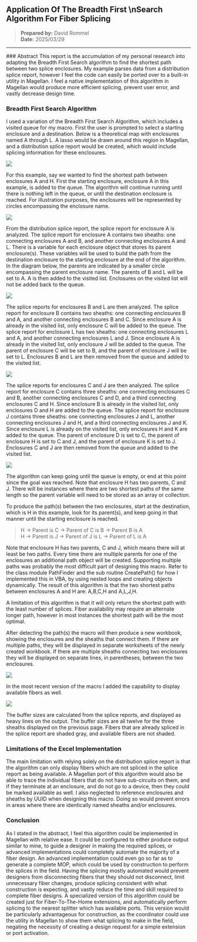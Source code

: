 ## Application Of The Breadth First \nSearch Algorithm For Fiber Splicing
>**Prepared by:** David Rommel  
**Date:** 2025/03/29

<hr>
### Abstract
This report is the accumulation of my personal research into adapting the Breadth 
First Search algorithm to find the shortest path between two splice enclosures.  My 
example parses data from a distribution splice report, however I feel the code can 
easily be ported over to a built-in utility in Magellan.  I feel a native implementation 
of this algorithm in Magellan would produce more efficient splicing, prevent user error, 
and vastly decrease design time.

### Breadth First Search Algorithm
I used a variation of the Breadth First Search Algorithm, which includes a visited 
queue for my macro.  First the user is prompted to select a starting enclosure and 
a destination.  Below is a theoretical map with enclosures named A through L.  A 
lasso would be drawn around this region in Magellan, and a distribution splice report 
would be created, which would include splicing information for these enclosures.

![](/images/img_001.jpg)

For this example, say we wanted to find the shortest path between enclosures A 
and H.  First the starting enclosure, enclosure A in this example, is added to 
the queue.  The algorithm will continue running until there is nothing left in 
the queue, or until the destination enclosure is reached.  For illustration 
purposes, the enclosures will be represented by circles encompassing the enclosure name.

![](/images/img_002.jpg)

From the distribution splice report, the splice report for enclosure A is analyzed.  The 
splice report for enclosure A contains two sheaths: one connecting enclosures A 
and B, and another connecting enclosures A and L.  There is a variable for each 
enclosure object that stores its parent enclosure(s).  These variables will be 
used to build the path from the destination enclosure to the starting enclosure 
at the end of the algorithm.  In the diagram below, the parents are indicated by 
a smaller circle encompassing the parent enclosure name.  The parents of B and L 
will be set to A.  A is then added to the visited list.  Enclosures on the visited 
list will not be added back to the queue.

![](/images/img_003.jpg)

The splice reports for enclosures B and L are then analyzed.  The splice report 
for enclosure B contains two sheaths: one connecting enclosures B and A, and another 
connecting enclosures B and C.  Since enclosure A is already in the visited list, 
only enclosure C will be added to the queue.  The splice report for enclosure L 
has two sheaths: one connecting enclosures L and A, and another connecting enclosures 
L and J.  Since enclosure A is already in the visited list, only enclosure J will 
be added to the queue.  The parent of enclosure C will be set to B, and the parent 
of enclosure J will be set to L.  Enclosures B and L are then removed from the 
queue and added to the visited list.

![](/images/img_004.jpg)

The splice reports for enclosures C and J are then analyzed.  The splice report 
for enclosure C contains three sheaths: one connecting enclosures C and B, another 
connecting enclosures C and D, and a third connecting enclosures C and H.  Since 
enclosure B is already in the visited list, only enclosures D and H are added to 
the queue.  The splice report for enclosure J contains three sheaths: one connecting 
enclosures J and L, another connecting enclosures J and H, and a third connecting 
enclosures J and K.  Since enclosure L is already on the visited list, only 
enclosures H and K are added to the queue.  The parent of enclosure D is set to C, 
the parent of enclosure H is set to C and J, and the parent of enclosure K is set 
to J.  Enclosures C and J are then removed from the queue and added to the visited list.

![](/images/img_005.jpg)

The algorithm can keep going until the queue is empty, or end at this point since 
the goal was reached.  Note that enclosure H has two parents, C and J.  There will 
be instances where there are two shortest paths of the same length so the parent 
variable will need to be stored as an array or collection.

To produce the path(s) between the two enclosures, start at the destination, which 
is H in this example, look for its parent(s), and keep going in that manner until 
the starting enclosure is reached.

>H → Parent is C → Parent of C is B → Parent B is A  
H → Parent is J → Parent of J is L → Parent of L is A

Note that enclosure H has two parents, C and J, which means there will at least be 
two paths.  Every time there are multiple parents for one of the enclosures an 
additional path object will be created.  Supporting multiple paths was probably 
the most difficult part of designing this macro.  Refer to the class module PathFinder 
and the sub routine CreatePath() for how I implemented this in VBA, by using nested 
loops and creating objects dynamically.  The result of this algorithm is that the 
two shortest paths between enclosures A and H are: A,B,C,H and A,L,J,H.

A limitation of this algorithm is that it will only return the shortest path with 
the least number of splices.  Fiber availability may require an alternate longer 
path, however in most instances the shortest path will be the most optimal.

After detecting the path(s) the macro will then produce a new workbook, showing 
the enclosures and the sheaths that connect them.  If there are multiple paths, 
they will be displayed in separate worksheets of the newly created workbook.  If 
there are multiple sheaths connecting two enclosures they will be displayed on 
separate lines, in parentheses, between the two enclosures.

![](/images/img_006.jpg)

In the most recent version of the macro I added the capability to display 
available fibers as well.

![](/images/img_007.jpg)

The buffer sizes are calculated from the splice reports, and displayed as heavy 
lines on the output.  The buffer sizes are all twelve for the three sheaths 
displayed on the previous page.  Fibers that are already spliced in the splice 
report are shaded gray, and available fibers are not shaded.

### Limitations of the Excel Implementation
The main limitation with relying solely on the distribution splice report is that 
the algorithm can only display fibers which are not spliced in the splice report as 
being available.  A Magellan port of this algorithm would also be able to trace the 
individual fibers that do not have sub-circuits on them, and if they terminate at an 
enclosure, and do not go to a device, then they could be marked available as 
well.  I also neglected to reference enclosures and sheaths by UUID when designing 
this macro.  Doing so would prevent errors in areas where there are identically 
named sheaths and/or enclosures.

### Conclusion
As I stated in the abstract, I feel this algorithm could be implemented in Magellan 
with relative ease.  It could be configured to either produce output similar to mine, 
to guide a designer in making the required splices, or advanced implementations could 
completely automate the majority of a fiber design.  An advanced implementation 
could even go so far as to generate a complete MOP, which could be used by construction 
to perform the splices in the field.  Having the splicing mostly automated would 
prevent designers from disconnecting fibers that they should not disconnect, limit 
unnecessary fiber changes, produce splicing consistent with what construction is 
expecting, and vastly reduce the time and skill required to complete fiber 
designs.  A specialized version of this algorithm could be created just for 
Fiber-To-The-Home extensions, and automatically perform splicing to the nearest 
splitter which has available ports.  This version would be particularly advantageous 
for construction, as the coordinator could use the utility in Magellan to show them 
what splicing to make in the field, negating the necessity of creating a design 
request for a simple extension or port activation. 